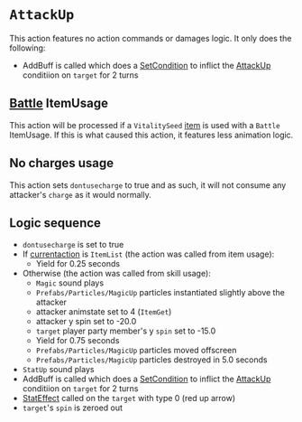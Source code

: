 # `AttackUp`

This action features no action commands or damages logic. It only does the following:

- AddBuff is called which does a [SetCondition](../../Actors%20states/Conditions%20methods/SetCondition.md) to inflict the [AttackUp](../../Actors%20states/BattleCondition/AttackUp.md) conditiion on `target` for 2 turns

## [Battle](../../Battle%20flow/Action%20coroutines/UseItem.md#battle) ItemUsage
This action will be processed if a `VitalitySeed` [item](../../../Enums%20and%20IDs/Items.md) is used with a `Battle` ItemUsage. If this is what caused this action, it features less animation logic.

## No charges usage
This action sets `dontusecharge` to true and as such, it will not consume any attacker's `charge` as it would normally.

## Logic sequence

- `dontusecharge` is set to true
- If [currentaction](../../Player%20UI/Pick.md) is `ItemList` (the action was called from item usage):
    - Yield for 0.25 seconds
- Otherwise (the action was called from skill usage):
    - `Magic` sound plays
    - `Prefabs/Particles/MagicUp` particles instantiated slightly above the attacker
    - attacker animstate set to 4 (`ItemGet`)
    - attacker y spin set to -20.0
    - `target` player party member's y `spin` set to -15.0
    - Yield for 0.75 seconds
    - `Prefabs/Particles/MagicUp` particles moved offscreen
    - `Prefabs/Particles/MagicUp` particles destroyed in 5.0 seconds
- `StatUp` sound plays
- AddBuff is called which does a [SetCondition](../../Actors%20states/Conditions%20methods/SetCondition.md) to inflict the [AttackUp](../../Actors%20states/BattleCondition/AttackUp.md) conditiion on `target` for 2 turns
- [StatEffect](../../Visual%20rendering/StatEffect.md) called on the `target` with type 0 (red up arrow)
- `target`'s `spin` is zeroed out
